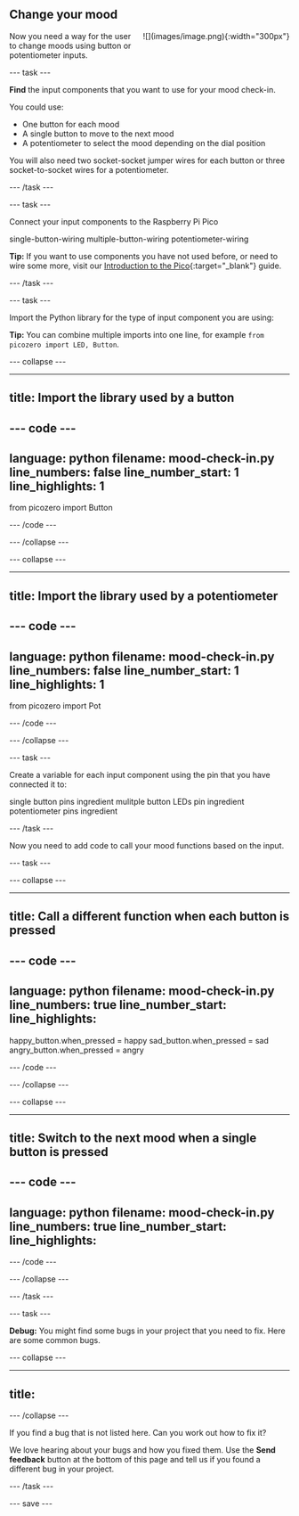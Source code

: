 ## Change your mood

<div style="display: flex; flex-wrap: wrap">
<div style="flex-basis: 200px; flex-grow: 1; margin-right: 15px;">
Now you need a way for the user to change moods using button or potentiometer inputs. 
</div>
<div>
![](images/image.png){:width="300px"}
</div>
</div>

--- task ---

**Find** the input components that you want to use for your mood check-in. 

You could use:
+ One button for each mood
+ A single button to move to the next mood
+ A potentiometer to select the mood depending on the dial position

You will also need two socket-socket jumper wires for each button or three socket-to-socket wires for a potentiometer. 

--- /task ---

--- task ---

Connect your input components to the Raspberry Pi Pico

single-button-wiring
multiple-button-wiring
potentiometer-wiring

**Tip:** If you want to use components you have not used before, or need to wire some more, visit our [Introduction to the Pico](https://projects.raspberrypi.org/en/projects/introduction-to-the-pico){:target="_blank"} guide. 

--- /task ---

--- task ---

Import the Python library for the type of input component you are using:

**Tip:** You can combine multiple imports into one line, for example `from picozero import LED, Button`.

--- collapse ---

---
title: Import the library used by a button
---

--- code ---
---
language: python
filename: mood-check-in.py
line_numbers: false
line_number_start: 1
line_highlights: 1
---

from picozero import Button

--- /code ---

--- /collapse ---

--- collapse ---

---
title: Import the library used by a potentiometer
---

--- code ---
---
language: python
filename: mood-check-in.py
line_numbers: false
line_number_start: 1
line_highlights: 1
---

from picozero import Pot

--- /code ---

--- /collapse ---

--- task ---

Create a variable for each input component using the pin that you have connected it to:

single button pins ingredient
mulitple button LEDs pin ingredient
potentiometer pins ingredient

--- /task ---

Now you need to add code to call your mood functions based on the input. 

--- task ---

--- collapse ---

---
title: Call a different function when each button is pressed
---

--- code ---
---
language: python
filename: mood-check-in.py
line_numbers: true
line_number_start: 
line_highlights: 
---

happy_button.when_pressed = happy
sad_button.when_pressed = sad
angry_button.when_pressed = angry

--- /code ---

--- /collapse ---

--- collapse ---

---
title: Switch to the next mood when a single button is pressed
---

--- code ---
---
language: python
filename: mood-check-in.py
line_numbers: true
line_number_start: 
line_highlights: 
---



--- /code ---

--- /collapse ---

--- /task ---

--- task ---

**Debug:** You might find some bugs in your project that you need to fix. Here are some common bugs.

--- collapse ---

---
title: 
---



--- /collapse ---

If you find a bug that is not listed here. Can you work out how to fix it?

We love hearing about your bugs and how you fixed them. Use the **Send feedback** button at the bottom of this page and tell us if you found a different bug in your project.

--- /task ---

--- save ---